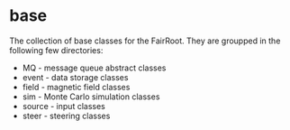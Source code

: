 base
======

The collection of base classes for the FairRoot.
They are groupped in the following few directories:

- MQ - message queue abstract classes
- event - data storage classes
- field - magnetic field classes
- sim - Monte Carlo simulation classes
- source - input classes
- steer - steering classes